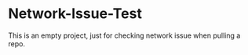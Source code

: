 # Network-Issue-Test
This is an empty project, just for checking network issue when pulling a repo.
